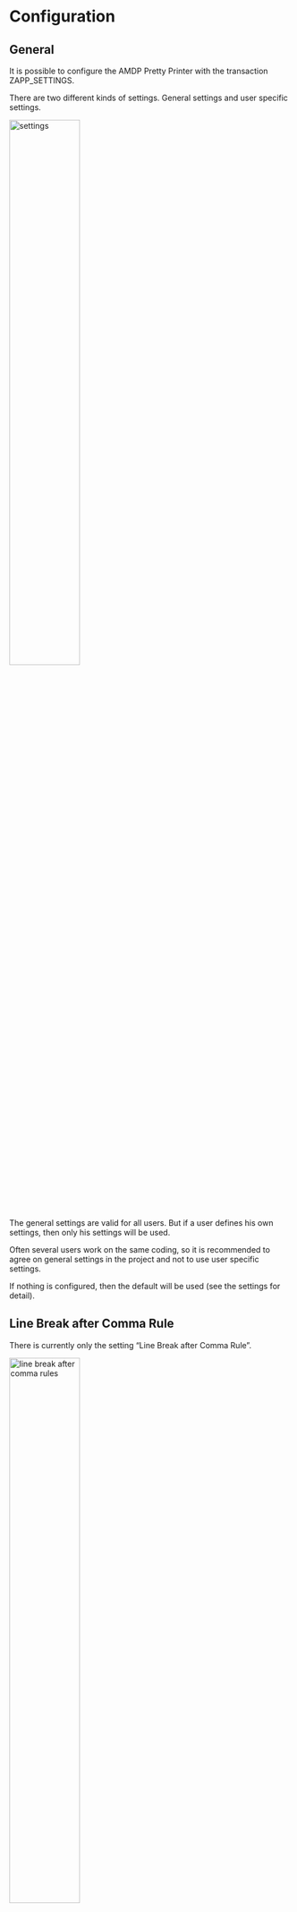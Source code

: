 # Configuration

## General

It is possible to configure the AMDP Pretty Printer with the transaction
ZAPP_SETTINGS.

There are two different kinds of settings. General settings and user
specific settings.

<img src="images/media/image1.png" alt="settings" width=50%/>

The general settings are valid for all users. But if a user defines his
own settings, then only his settings will be used.

Often several users
work on the same coding, so it is recommended to agree on general
settings in the project and not to use user specific settings.

If nothing is configured, then the default will be used (see the
settings for detail).

## Line Break after Comma Rule

There is currently only the setting “Line Break after Comma Rule”.

<img src="images/media/image2.png" alt="line break after comma rules" width=50%/>

It controls how the AMDP Pretty Printer handles line breaks after the comma.
The following options are possible:

- 0 => add a line break after a comma
- 1 => add no line break after a comma
- 2 => add no line break after a comma at simple functions, if the following criterions are fulfilled:
  - the closing bracket is originally in the same row as the function name
  - it is one of the following functions:
    - SUBSTRING
    - SUBSTR_AFTER
    - SUBSTR_BEFORE
    - RPAD
    - LPAD
    - CONCAT
    - NULLIF
    - IFNULL
- 3 => add no line break after a comma at simple functions, if the following criterions are fulfilled:
  - the closing bracket is originally in the same row as the function name
  - **a possible sub function contains no comma and no select statement**
  - it is one of the following functions:
    - SUBSTRING
    - SUBSTR_AFTER
    - SUBSTR_BEFORE
    - RPAD
    - LPAD
    - CONCAT
    - NULLIF
    - IFNULL
- 4 => add no line break after a comma at simple functions, if the following criterions are fulfilled:
  - the closing bracket is originally in the same row as the function name
  - **the function contains in total not more than one keyword (in the brackets)**
  - **a possible sub function contains no comma and no select statement**
  - it is one of the following functions:
    - SUBSTRING
    - SUBSTR_AFTER
    - SUBSTR_BEFORE
    - RPAD
    - LPAD
    - CONCAT
    - NULLIF
    - IFNULL

If nothing is configured, then a line break will be added (option 0).

### Example option 0 (with line break) vs option 1 (without line break)

The unformatted AMDP source code:

```sql
lt_spfli2 = SELECT carrid, connid, countryfr, countryto,
ROW_NUMBER ( ) OVER( PARTITION BY carrid, connid ORDER BY "CARRID", CONNID asc ) AS "ROW_ID"
FROM SPFLI WHERE mandt = session_context( 'CLIENT' );
```

The formatted AMDP source code will look like this **with** the line break after the comma:

```sql
lt_spfli2 = SELECT carrid, 
                    connid, 
                    countryfr, 
                    countryto,
                    ROW_NUMBER ( ) OVER( PARTITION BY carrid, 
                                                      connid 
                                        ORDER BY "CARRID", 
                                                  connid ASC 
                                      ) AS "ROW_ID"
              FROM spfli 
             WHERE mandt = SESSION_CONTEXT( 'CLIENT' );
```

The formatted AMDP source code will look like this **without** the line break after the comma:

```sql
lt_spfli2 = SELECT carrid, connid, countryfr, countryto,
                    ROW_NUMBER ( ) OVER( PARTITION BY carrid, connid 
                                        ORDER BY "CARRID", connid ASC 
                                      ) AS "ROW_ID"
              FROM spfli 
              WHERE mandt = SESSION_CONTEXT( 'CLIENT' );
```

### Examples of option 2 (no line break after comma for simple functions dep. closing bracket only)
No line break in the concat function, because the closing bracket is on the same line like the function name:

```sql
lt_example = SELECT CONCAT ('C', concat( 'A','B')) FROM public.dummy;
```

```sql
    lt_example = SELECT CONCAT ('C', CONCAT( 'A','B')) 
                   FROM public.dummy;
```

Line break in the first concat function, because the closing bracket is on the next line:

```sql
lt_example = SELECT CONCAT ('C', concat( 'A','B')
) FROM public.dummy;
```

```sql
lt_example = SELECT CONCAT ('C', 
                            CONCAT( 'A','B')
						               ) 
               FROM public.dummy;
```

Line break in both concat functions, because the closing brackets are both on the next line:

```sql
lt_example = SELECT CONCAT ('C', concat( 'A','B'
)) FROM public.dummy;
```

```sql
lt_example = SELECT CONCAT ('C', 
                            CONCAT( 'A',
                                    'B'
                                  )
                            ) 
               FROM public.dummy;
```

### Examples of option 3 (no line break after comma for simple functions dep. closing bracket and sub function)

No line break in the substring function, because the rtrim function conatains no comma:

```sql
lt_example = SELECT SUBSTRING( rtrim(connid),3,4) FROM spfli;
```

```sql
lt_example = SELECT SUBSTRING( RTRIM(connid),3,4) 
               FROM spfli; 
```

Line break in the substring function, because the closing bracket is in the new line:
```sql
lt_example = SELECT SUBSTRING( rtrim(connid),3,4
) FROM spfli;  
```

```sql
lt_example = SELECT SUBSTRING( RTRIM(connid),
                               3,
                               4
                             ) 
               FROM spfli; 
```

Line break in the substring function, because the sub function concat contains a comma:

```sql
lt_example = SELECT SUBSTRING( concat( 'Bla','Blub' ),  4, 1  )  FROM public.dummy;
```

```sql
lt_example = SELECT SUBSTRING( CONCAT( 'Bla','Blub' ), 
                               4, 
                               1 
                             ) 
               FROM public.dummy;
```

No Line break, because the number of keywords is not relevant:

```sql
lt_example = SELECT CONCAT ( rtrim('BLA '), rtrim('BLUB ') )  FROM public.dummy;
```

```sql
lt_example = SELECT CONCAT ( RTRIM('BLA '), RTRIM('BLUB ') ) 
               FROM public.dummy;
```

### Examples of option 4 (no line break after comma for simple functions dep. closing bracket and sub function and keywords)

No line break in the substring function, because the rtrim function conatains no comma:

```sql
lt_example = SELECT SUBSTRING( rtrim(connid),3,4) FROM spfli;
```

```sql
lt_example = SELECT SUBSTRING( RTRIM(connid),3,4) 
               FROM spfli; 
```

Line break in the substring function, because the closing bracket is in the new line:
```sql
lt_example = SELECT SUBSTRING( rtrim(connid),3,4
) FROM spfli;  
```

```sql
lt_example = SELECT SUBSTRING( RTRIM(connid),
                               3,
                               4
                             ) 
               FROM spfli; 
```

Line break in the substring function, because the sub function concat contains a comma:

```sql
lt_example = SELECT SUBSTRING( concat( 'Bla','Blub' ),  4, 1  )  FROM public.dummy;
```

```sql
lt_example = SELECT SUBSTRING( CONCAT( 'Bla','Blub' ), 
                               4, 
                               1 
                             ) 
               FROM public.dummy;
```

Line break, because there is more than one keyword in the function (rtrim):

```sql
lt_example = SELECT CONCAT ( rtrim('BLA '), rtrim('BLUB ') )  FROM public.dummy;
```

```sql
lt_example = SELECT CONCAT ( RTRIM('BLA '), 
                             RTRIM('BLUB ') 
                           )
               FROM public.dummy;
```
